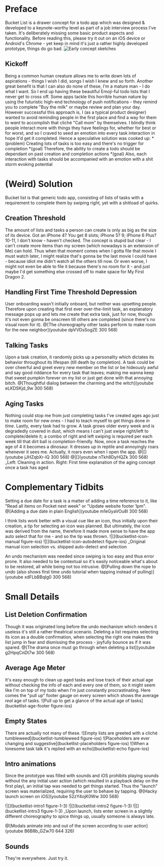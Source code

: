 # Preface
Bucket List is a drawer concept for a todo app which was designed &amp; developed to a keynote-worthy level as part of a job interview process I've taken. It's deliberately missing some basic product aspects and functionality.
Before reading this, please try it out on an iOS device or Android's Chrome - yet keep in mind it's just a rather highly developed prototype, things do go bad.
![Early concept sketches](bucketlist-sketch)


## Kickoff
Being a common human creature allows me to write down lots of aspirations - things I wish I did, songs I wish I knew and so forth. Another great benefit is that I can also do none of these, I'm a mature man - I do what I want. So I end up having these beautiful Emoji-ful todo lists that I never get to cross off.
Some apps tackle this horrible human nature by using the futuristic high-end technology of push notifications - they remind you to complete "Buy the milk" or maybe review and plan your day. However successful this approach is, I (as a typical product designer) wanted to avoid reminding people in the first place and find a way for them to *want* to accomplish that cliché "Call mom" by themselves.
I blindly think people interact more with things they have feelings for, whether for best or for worst, and so I craved to seed an emotion into every task interaction in hope it'd get it completed. Hence a speculative solution was cooked up:
*(problem) Creating lots of tasks is too easy and there's no trigger for completion
	*(goal) Therefore, the ability to create a todo should be dependant on past creation and completion actions
	*(goal) Also, each interaction with tasks should be accompanied with an emotion with a shit storm evoking potential


# (Weird) Solution
Bucket list is that generic todo app, consisting of lists of tasks with a requirement to complete them by swiping right, yet with a shitload of quirks.

## Creation Threshold
The amount of lists and tasks a person can create is only as big as the size of its device. Got an iPhone 4? You get 8 slots; iPhone 5? 9; iPhone 6 Plus? 10-11, I don't know - haven't checked.
The concept is stupid but clear - I can't create more items than my screen (which nowadays is an extension of Me) can hold. Thus when that moment comes when I gotta file that movie I must watch later, I might realize that's gonna be the last movie I could have - because idiot me didn't watch all the others till now. Or even worse, I might not even be able to file it because there's no room for it - and just maybe I'd get something else crossed off to make space for My First Dragon 2.


## Handling First Time Threshold Depression
User onboarding wasn't initially onboard, but neither was upsetting people. Therefore upon creating that first ever over-the-limit task, an explanatory message pops up and lets me create that extra task, just for now, though it's not even gonna be onscreen till others are completed (since there's no visual room for it).
@[The choreography other tasks perform to make room for the new neighbor](youtube dpVVDsSogZE 300 568)


## Talking Tasks
Upon a task creation, it randomly picks up a personality which dictates its behavior throughout its lifespan (till death by completion). A task could be over cheerful and greet every new member on the list or be hideously awful and say good riddance for every task that leaves; making me wanna keep that sweet pumpkin forever on my list or just get done with that annoying bitch.
@[Thoughtful dialog between the charming and the witch](youtube eLKDSKjd_9w 300 568)


## Aging Tasks
Nothing could stop me from just completing tasks I've created ages ago just to make room for new ones - I had to teach myself to get things done *in time*. Lastly, every task had to grow.
A task grows older every week and is degradedly covered in dust, which means I can't just swipe right/left to complete/delete it; a combo of right and left swiping is required per each week till that dirt ball is completion-friendly.
Now, once a task reaches the age of 4 it becomes a dinosaur. It dresses up in reptile and annoyingly roars whenever it sees me. Actually, it roars even when I open the app.
@|[](youtube jJHZqbXr-lQ 300 568)
@|[](youtube nTkh8DyHQZk 300 568)
_Left: Cleaning in action. Right: First time explanation of the aging concept once a task has aged


# Complementary Tidbits
Setting a due date for a task is a matter of adding a time reference to it, like "Read all items on Pocket next week" or "Update website footer 1pm".
@[Adding a due date in plain English](youtube m1eGyaVOu8I 300 568)


I think lists work better with a visual cue like an icon, thus initially upon their creation, a tip for selecting an icon was planned. But ultimately, the icon was derived from the name, therefore it made more sense to have the app auto select that for me - and so the tip was thrown.
!|[](bucketlist-icon-manual figure-ios)
!|[](bucketlist-icon-autodetect figure-ios)
_Original manual icon selection vs. shipped auto-detect and selection


An undo mechanism was needed since swiping is too easy and thus error prone. It also needed to be contextual so it's easily noticeable what's about to be restored, all while being not too intrusive.
@[Pulling down the rope to undo (also shows first time undo tutorial when tapping instead of pulling)](youtube xdFLbBBqIg0 300 568)


# Small Details
## List Deletion Confirmation
Though it was originated long before the undo mechanism which renders it useless it's still a rather theatrical scenario. Deleting a list requires selecting its icon as a double confirmation, when selecting the right one makes the list jump in fear and dismissing the process - joyfully bounce as if it was spared.
@[The drama once must go through when deleting a list](youtube g2HpqCnDt7w 300 568)


## Average Age Meter
It's easy enough to clean up aged tasks and lose track of their actual age without checking the info of each and every one of them, so it might seem like I'm on top of my todo when I'm just constantly procrastinating. Here comes the "pull up" footer gauge on every screen which shows the average *real* age of tasks.
![Pull up to get a glance of the actual age of tasks](bucketlist-age-footer figure-ios)


## Empty States
There are actually not many of these.
![Empty lists are greeted with a cliché tumbleweed](bucketlist-tumbleweed figure-ios)
![Placeholders are ever changing and suggestive](bucketlist-placeholders figure-ios)
![When a lonesome task talk it's replied with an echo](bucketlist-echo figure-ios)


## Intro animations
Since the prototype was filled with sounds and iOS prohibits playing sounds without the any initial user action (which resulted in a playback delay on the first play), an initial tap was needed to get things started. Thus the "launch" screen was materialized, requiring the user to behave by tapping.
@[Hacky launch screen on iOS](youtube 52zY4ojK0Ww 300 568)

!|[](bucketlist-intro1 figure-1-3)
!|[](bucketlist-intro2 figure-1-3)
!|[](bucketlist-intro3 figure-1-3)
_Upon launch, lists enter screen in a slightly different choreography to spice things up, usually someone is always late.

@[Modals animate into and out of the screen according to user action](youtube B6B8b_GZw70 644 326)


## Sounds
They're everywhere. Just try it.